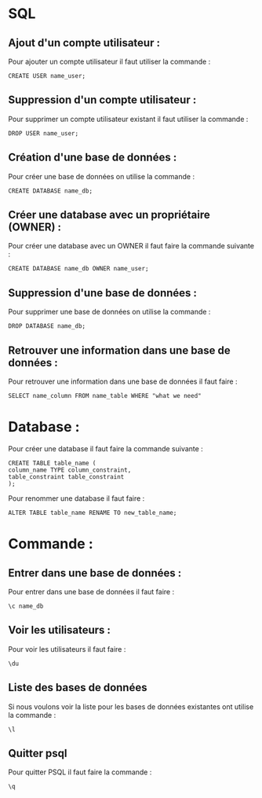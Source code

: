 # SQL

## Ajout d'un compte utilisateur : 

Pour ajouter un compte utilisateur il faut utiliser la commande :
```
CREATE USER name_user;
```

## Suppression d'un compte utilisateur :

Pour supprimer un compte utilisateur existant il faut utiliser la commande : 
```
DROP USER name_user;
```

## Création d'une base de données : 

Pour créer une base de données on utilise la commande : 
```
CREATE DATABASE name_db;
```

## Créer une database avec un propriétaire (OWNER) : 

Pour créer une database avec un OWNER il faut faire la commande suivante :
```
CREATE DATABASE name_db OWNER name_user;
```

## Suppression d'une base de données : 

Pour supprimer une base de données on utilise la commande : 
```
DROP DATABASE name_db;
```

## Retrouver une information dans une base de données : 

Pour retrouver une information dans une base de données il faut faire : 
```
SELECT name_column FROM name_table WHERE "what we need"
```

# Database : 

Pour créer une database il faut faire la commande suivante : 
```
CREATE TABLE table_name (
column_name TYPE column_constraint,
table_constraint table_constraint
);
```

Pour renommer une database il faut faire :
```
ALTER TABLE table_name RENAME TO new_table_name;
```

# Commande : 

## Entrer dans une base de données : 

Pour entrer dans une base de données il faut faire : 
```
\c name_db
```

## Voir les utilisateurs : 

Pour voir les utilisateurs il faut faire : 
```
\du
```
## Liste des bases de données

Si nous voulons voir la liste pour les bases de données existantes ont utilise la commande : 
```
\l
```

## Quitter psql

Pour quitter PSQL il faut faire la commande : 
```
\q
```


